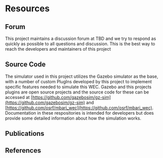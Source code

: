 # Resources

## Forum
This project maintains a discussion forum at TBD and we try to respond as quickly as possible to all questions and discussion. This is the best way to reach the developers and maintainers of this project

## Source Code
The simulator used in this project utilizes the Gazebo simulator as the base, with a number of custom PlugIns developed by this project to implement specific features needed to simulate this WEC. Gazebo and this projects plugins are open source projects and the source code for these can be accessed at [https://github.com/gazebosim/gz-sim](https://github.com/gazebosim/gz-sim) and [https://github.com/osrf/mbari_wec](https://github.com/osrf/mbari_wec).  Documentation in these respositories is intended for developers but does provide some detailed information about how the simulation works.

## Publications


## References 
